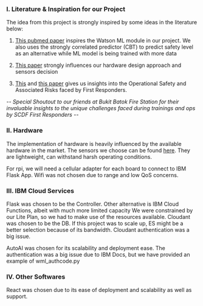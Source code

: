 ### I. Literature & Inspiration for our Project

The idea from this project is strongly inspired by some ideas in the literature below: 

1. [This pubmed paper](https://pubmed.ncbi.nlm.nih.gov/26170240/?from_single_result=Individualized+Prediction+of+Heat+Stress+in+Firefighters%3A+A+Data-Driven+Approach+Using+Classification+and+Regression+Trees  ) inspires the Watson ML module in our project. We also uses the strongly correlated predictor (CBT) to predict safety level as an alternative while ML model is being trained with more data 

2. [This paper](https://www.ncbi.nlm.nih.gov/pmc/articles/PMC5796472/) strongly influences our hardware design approach and sensors decision 

3. [This](https://www.researchgate.net/publication/328034537_A_random_forest_model_to_predict_heatstroke_occurrence_for_heatwave_in_China) and [this paper](https://pubmed.ncbi.nlm.nih.gov/21294631/) gives us insights into the Operational Safety and Associated Risks faced by First Responders. 

*-- Special Shoutout to our friends at Bukit Batok Fire Station for their invaluable insights to the unique challenges faced during trainings and ops by SCDF First Responders --*

### II. Hardware 

The implementation of hardware is heavily influenced by the available hardware in the market. The sensors we choose can be found [here](https://wiki.seeedstudio.com/Grove-Chest_Strap_Heart_Rate_Sensor/). They are lightweight, can withstand harsh operating conditions.
 
 For rpi, we will need a cellular adapter for each board to connect to IBM Flask App. Wifi was not chosen due to range and low QoS concerns.
 
 ### III. IBM Cloud Services
 
Flask was chosen to be the Controller. Other alternative is IBM Cloud Functions, albeit with much more limited capacity
We were constrained by our Lite Plan, so we had to make use of the resources available. Cloudant was chosen to be the DB. If this project was to scale up, ES might be a better selection because of its bandwidth. Cloudant authentication was a big issue. 

AutoAI was chosen for its scalability and deployment ease. The authentication was a big issue due to IBM Docs, but we have provided an example of wml_authcode.py

### IV. Other Softwares

React was chosen due to its ease of deployment and scalability as well as support. 
